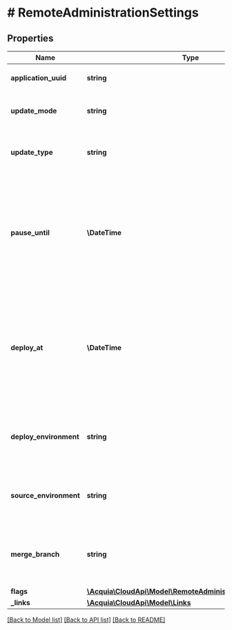 # # RemoteAdministrationSettings

## Properties

Name | Type | Description | Notes
------------ | ------------- | ------------- | -------------
**application_uuid** | **string** | The application UUID. | [optional]
**update_mode** | **string** | The remote administration update setting. | [optional]
**update_type** | **string** | The remote administration update type (i.e. what to update). | [optional]
**pause_until** | **\DateTime** | The ISO-8601 formatted date/time to pause RA until. Only applicable for &#39;full&#39; and &#39;inform&#39; update modes and when it is in future. | [optional]
**deploy_at** | **\DateTime** | The ISO-8601 formatted date/time to deploy RA at. Only applicable for &#39;full&#39; and &#39;inform&#39; update modes and when it is in future. | [optional]
**deploy_environment** | **string** | The environment to deploy the code and production database to for testing. | [optional]
**source_environment** | **string** | The update source environment. Only applicable for &#39;full&#39; mode. | [optional]
**merge_branch** | **string** | The development branch into which the update tag will be merged. | [optional]
**flags** | [**\Acquia\CloudApi\Model\RemoteAdministrationSettingsFlags**](RemoteAdministrationSettingsFlags.md) |  | [optional]
**_links** | [**\Acquia\CloudApi\Model\Links**](Links.md) |  | [optional]

[[Back to Model list]](../../README.md#models) [[Back to API list]](../../README.md#endpoints) [[Back to README]](../../README.md)
